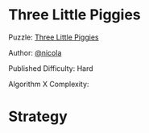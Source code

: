 # Three Little Piggies

Puzzle: [Three Little Piggies](https://www.codingame.com/training/hard/three-little-piggies)

Author: [@nicola](https://www.codingame.com/profile/21bf42f790de293c3aef398f18cd2627479878)

Published Difficulty: Hard

Algorithm X Complexity: 

# Strategy
